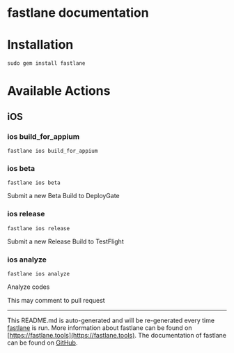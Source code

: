 fastlane documentation
================
# Installation
```
sudo gem install fastlane
```
# Available Actions
## iOS
### ios build_for_appium
```
fastlane ios build_for_appium
```

### ios beta
```
fastlane ios beta
```
Submit a new Beta Build to DeployGate
### ios release
```
fastlane ios release
```
Submit a new Release Build to TestFlight
### ios analyze
```
fastlane ios analyze
```
Analyze codes

This may comment to pull request

----

This README.md is auto-generated and will be re-generated every time [fastlane](https://fastlane.tools) is run.
More information about fastlane can be found on [https://fastlane.tools](https://fastlane.tools).
The documentation of fastlane can be found on [GitHub](https://github.com/fastlane/fastlane/tree/master/fastlane).
